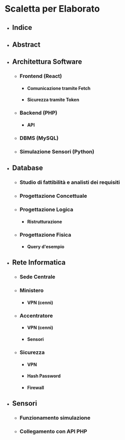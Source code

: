# Scaletta per Elaborato

- ## Indice

- ## Abstract

- ## Architettura Software
  
  - ### Frontend (React)

    - #### Comunicazione tramite Fetch

	- #### Sicurezza tramite Token
  
  - ### Backend (PHP)
    
	- #### API
  
  - ### DBMS (MySQL)
  
  - ### Simulazione Sensori (Python)

- ## Database

  - ### Studio di fattibilità e analisti dei requisiti
  
  - ### Progettazione Concettuale
  
  - ### Progettazione Logica

  	- #### Ristrutturazione
  
  - ### Progettazione Fisica
    
    - #### Query d'esempio

- ## Rete Informatica
  
  - ### Sede Centrale
  
  - ### Ministero
    
    - #### VPN (cenni)
  
  - ### Accentratore
    
    - #### VPN (cenni)
    
    - #### Sensori
  
  - ### Sicurezza
    
    - #### VPN
    
    - #### Hash Password
    
    - #### Firewall

- ## Sensori
  
  - ### Funzionamento simulazione
  
  - ### Collegamento con API PHP

